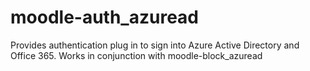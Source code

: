 moodle-auth_azuread
===================

Provides authentication plug in to sign into Azure Active Directory and Office 365. Works in conjunction with moodle-block_azuread
